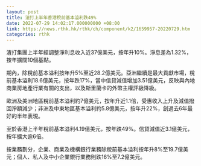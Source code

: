 ```yaml
---
layout: post
title: 渣打上半年香港稅前基本溢利跌49%
date: 2022-07-29 14:02:17.000000000 +08:00
link: https://news.rthk.hk/rthk/ch/component/k2/1659957-20220729.htm
categories: rthk
---
```


渣打集團上半年經調整淨利息收入近37億美元，按年升10%。淨息差為1.32%，按年擴闊10個基點。

期內，除稅前基本溢利按年升5%至近28.2億美元。亞洲繼續是最大貢獻市場，稅前基本溢利18.6億美元，按年跌17%，當中信貸減值增加3.51億美元，反映與內地商業房地產行業有關的支出，以及斯里蘭卡的外幣主權評級降級。

歐洲及美洲地區稅前基本溢利約7億美元，按年升近1.1倍，受惠收入上升及減值撥回淨額減少；非洲及中東地區基本溢利約5.8億美元，按年升22%，創過去6年最好的半年表現。

至於香港上半年稅前基本溢利4.19億美元，按年跌49%。信貸減值近3.1億美元，按年擴大逾6倍。

按業務劃分，企業、商業及機構銀行業務除稅前基本溢利按年升8%至19.7億美元；個人、私人及中小企業銀行業務則跌16%至7.2億美元。
